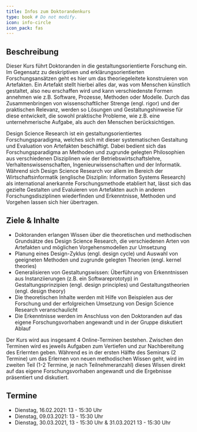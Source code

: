 ```yaml
---
title: Infos zum Doktorandenkurs
type: book # Do not modify.
icon: info-circle
icon_pack: fas
---
```


## Beschreibung

Dieser Kurs führt Doktoranden in die gestaltungsorientierte Forschung ein. Im Gegensatz zu deskriptiven und erklärungsorientierten Forschungsansätzen geht es hier um das theoriegeleitete konstruieren von Artefakten. Ein Artefakt stellt hierbei alles dar, was vom Menschen künstlich gestaltet, also neu erschaffen wird und kann verschiedenste Formen annehmen wie z.B. Software, Prozesse, Methoden oder Modelle. Durch das Zusammenbringen von wissenschaftlicher Strenge (engl. rigor) und der praktischen Relevanz, werden so Lösungen und Gestaltungshinweise für diese entwickelt, die sowohl praktische Probleme, wie z.B. eine unternehmerische Aufgabe, als auch den Menschen berücksichtigen.

Design Science Research ist ein gestaltungsorientiertes Forschungsparadigma, welches sich mit dieser systematischen Gestaltung und Evaluation von Artefakten beschäftigt. Dabei bedient sich das Forschungsparadigma an Methoden und zugrunde gelegten Philosophien aus verschiedenen Disziplinen wie der Betriebswirtschaftslehre, Verhaltenswissenschaften, Ingenieurwissenschaften und der Informatik. Während sich Design Science Research vor allem im Bereich der Wirtschaftsinformatik (englische Disziplin: Information Systems Research) als international anerkannte Forschungsmethode etabliert hat, lässt sich das gezielte Gestalten und Evaluieren von Artefakten auch in anderen Forschungsdisziplinen wiederfinden und Erkenntnisse, Methoden und Vorgehen lassen sich hier übertragen.

## Ziele & Inhalte

- Doktoranden erlangen Wissen über die theoretischen und methodischen Grundsätze des Design Science Research, die verschiedenen Arten von Artefakten und möglichen Vorgehensmodellen zur Umsetzung
- Planung eines Design-Zyklus (engl. design cycle) und Auswahl von geeigneten Methoden und zugrunde gelegten Theorien (engl. kernel theories)
- Generalisieren von Gestaltungswissen: Überführung von Erkenntnissen aus Instanziierungen (z.B. ein Softwareprototyp) in Gestaltungsprinzipien (engl. design principles) und Gestaltungstheorien (engl. design theory)
- Die theoretischen Inhalte werden mit Hilfe von Beispielen aus der Forschung und der erfolgreichen Umsetzung von Design Science Research veranschaulicht
- Die Erkenntnisse werden im Anschluss von den Doktoranden auf das eigene Forschungsvorhaben angewandt und in der Gruppe diskutiert
  Ablauf

Der Kurs wird aus insgesamt 4 Online-Terminen bestehen. Zwischen den Terminen wird es jeweils Aufgaben zum Vertiefen und zur Nachbereitung des Erlernten geben. Während es in der ersten Hälfte des Seminars (2 Termine) um das Erlernen von neuen methodischen Wissen geht, wird im zweiten Teil (1-2 Termine, je nach Teilnehmeranzahl) dieses Wissen direkt auf das eigene Forschungsvorhaben angewandt und die Ergebnisse präsentiert und diskutiert.

## Termine

- Dienstag, 16.02.2021: 13 - 15:30 Uhr
- Dienstag, 09.03.2021: 13 - 15:30 Uhr
- Dienstag, 30.03.2021, 13 - 15:30 Uhr & 31.03.2021 13 - 15:30 Uhr
